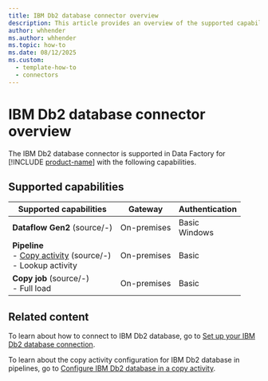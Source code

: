 ```yaml
---
title: IBM Db2 database connector overview
description: This article provides an overview of the supported capabilities of the IBM Db2 database connector.
author: whhender
ms.author: whhender
ms.topic: how-to
ms.date: 08/12/2025
ms.custom:
  - template-how-to
  - connectors
---
```


# IBM Db2 database connector overview

The IBM Db2 database connector is supported in Data Factory for [!INCLUDE [product-name](../includes/product-name.md)] with the following capabilities.

## Supported capabilities

| Supported capabilities| Gateway | Authentication|
|---------| --------| --------|
| **Dataflow Gen2** (source/-)|On-premises |Basic<br> Windows |
| **Pipeline**<br>- [Copy activity](connector-ibm-db2-database-copy-activity.md) (source/-) <br>- Lookup activity    |On-premises |Basic |
| **Copy job** (source/-) <br>- Full load | On-premises |Basic |

## Related content

To learn about how to connect to IBM Db2 database, go to [Set up your IBM Db2 database connection](connector-ibm-db2-database.md).

To learn about the copy activity configuration for IBM Db2 database in pipelines, go to [Configure IBM Db2 database in a copy activity](connector-ibm-db2-database-copy-activity.md).
